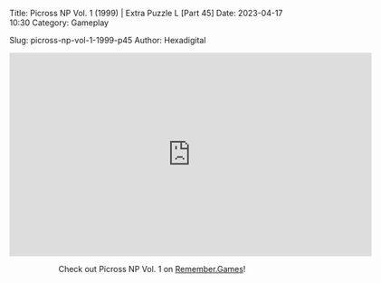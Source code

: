 Title: Picross NP Vol. 1 (1999) | Extra Puzzle L [Part 45]
Date: 2023-04-17 10:30
Category: Gameplay

Slug: picross-np-vol-1-1999-p45
Author: Hexadigital

<center><iframe src="https://www.youtube.com/embed/zOhwLnF9weE?feature=oembed" allow="accelerometer; autoplay; encrypted-media; gyroscope; picture-in-picture" width="640" height="360" frameborder="0"></iframe>

Check out Picross NP Vol. 1 on [Remember.Games](https://remember.games/game/6791/picross-np-vol-1/)!</center>